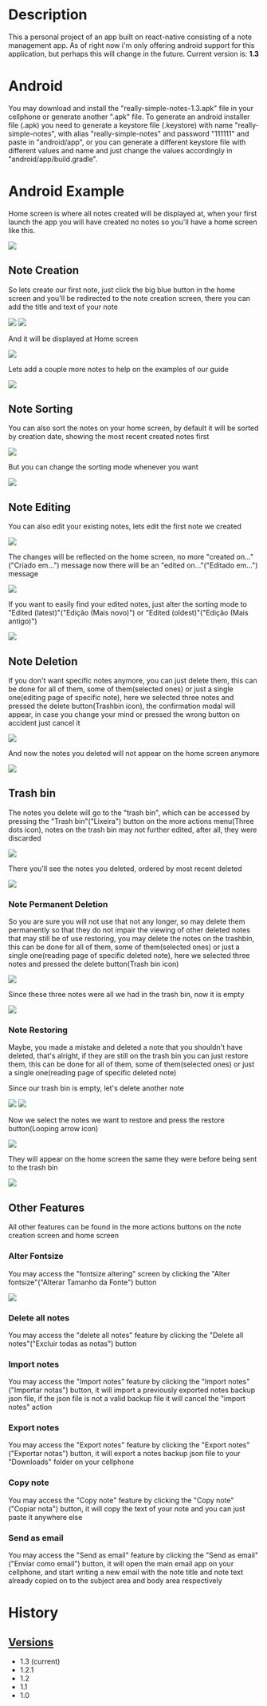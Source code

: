 # Description

This a personal project of an app built on react-native consisting of a note management app. As of right now i'm only offering android support for this application, but perhaps this will change in the future. Current version is: **1.3**

# Android

You may download and install the "really-simple-notes-1.3.apk" file in your cellphone or generate another ".apk" file.
To generate an android installer file (.apk) you need to generate a keystore file (.keystore) with name "really-simple-notes", with alias "really-simple-notes" and password "111111" and paste in "android/app", or you can generate a different keystore file with different values and name and just change the values accordingly in "android/app/build.gradle".

# Android Example

Home screen is where all notes created will be displayed at, when your first launch the app you will have created no notes so you'll have a home screen like this.

<img src="https://github.com/ArthurRodrigues01/really-simple-notes-app/blob/main/docs-assets/empty-home-screen.png" />

## Note Creation

So lets create our first note, just click the big blue button in the home screen and you'll be redirected to the note creation screen, there you can add the title and text of your note

<img src="https://github.com/ArthurRodrigues01/really-simple-notes-app/blob/main/docs-assets/note-creation-screen.png" />

<img src="https://github.com/ArthurRodrigues01/really-simple-notes-app/blob/main/docs-assets/note-creation-modal.png" />

And it will be displayed at Home screen

<img src="https://github.com/ArthurRodrigues01/really-simple-notes-app/blob/main/docs-assets/1-note-home-screen.png" />

Lets add a couple more notes to help on the examples of our guide

<img src="https://github.com/ArthurRodrigues01/really-simple-notes-app/blob/main/docs-assets/5-note-home-screen.png" />

## Note Sorting

You can also sort the notes on your home screen, by default it will be sorted by creation date, showing the most recent created notes first

<img src="https://github.com/ArthurRodrigues01/really-simple-notes-app/blob/main/docs-assets/sorting-by-newest" />

But you can change the sorting mode whenever you want

<img src="https://github.com/ArthurRodrigues01/really-simple-notes-app/blob/main/docs-assets/sorting-by-oldest.png" />

## Note Editing

You can also edit your existing notes, lets edit the first note we created

<img src="https://github.com/ArthurRodrigues01/really-simple-notes-app/blob/main/docs-assets/note-edit-modal.png" />

The changes will be reflected on the home screen, no more "created on..."("Criado em...") message now there will be an "edited on..."("Editado em...") message

<img src="https://github.com/ArthurRodrigues01/really-simple-notes-app/blob/main/docs-assets/5-notes-home-screen-1-edited.png" />

If you want to easily find your edited notes, just alter the sorting mode to "Edited (latest)"("Edição (Mais novo)") or "Edited (oldest)"("Edição (Mais antigo)")

<img src="https://github.com/ArthurRodrigues01/really-simple-notes-app/blob/main/docs-assets/sorting-by-edited.png" />

## Note Deletion

If you don't want specific notes anymore, you can just delete them, this can be done for all of them, some of them(selected ones) or just a single one(editing page of specific note), here we selected three notes and pressed the delete button(Trashbin icon), the confirmation modal will appear, in case you change your mind or pressed the wrong button on accident just cancel it

<img src="https://github.com/ArthurRodrigues01/really-simple-notes-app/blob/main/docs-assets/note-deletion-modal.png" />

And now the notes you deleted will not appear on the home screen anymore

<img src="https://github.com/ArthurRodrigues01/really-simple-notes-app/blob/main/docs-assets/2-notes-home-screen.png" />

## Trash bin


The notes you delete will go to the "trash bin", which can be accessed by pressing the "Trash bin"("Lixeira") button on the more actions menu(Three dots icon), notes on the trash bin may not further edited, after all, they were discarded

<img src="https://github.com/ArthurRodrigues01/really-simple-notes-app/blob/main/docs-assets/more-actions-home-screen.png" />

There you'll see the notes you deleted, ordered by most recent deleted

<img src="https://github.com/ArthurRodrigues01/really-simple-notes-app/blob/main/docs-assets/not-empty-trashbin.png" />

### Note Permanent Deletion

So you are sure you will not use that not any longer, so may delete them permanently so that they do not impair the viewing of other deleted notes that may still be of use restoring, you may delete the notes on the trashbin, this can be done for all of them, some of them(selected ones) or just a single one(reading page of specific deleted note), here we selected three notes and pressed the delete button(Trash bin icon)

<img src="https://github.com/ArthurRodrigues01/really-simple-notes-app/blob/main/docs-assets/note-permadeletion-modal.png" />

Since these three notes were all we had in the trash bin, now it is empty

<img src="https://github.com/ArthurRodrigues01/really-simple-notes-app/blob/main/docs-assets/empty-trashbin.png" />

### Note Restoring 


Maybe, you made a mistake and deleted a note that you shouldn't have deleted, that's alright, if they are still on the trash bin you can just restore them, this can be done for all of them, some of them(selected ones) or just a single one(reading page of specific deleted note)

Since our trash bin is empty, let's delete another note

<img src="https://github.com/ArthurRodrigues01/really-simple-notes-app/blob/main/docs-assets/note-deletion-modal-2.png" />

<img src="https://github.com/ArthurRodrigues01/really-simple-notes-app/blob/main/docs-assets/1-note-home-screen.png" />

Now we select the notes we want to restore and press the restore button(Looping arrow icon)

<img src="https://github.com/ArthurRodrigues01/really-simple-notes-app/blob/main/docs-assets/note-restoring-modal.png" />

They will appear on the home screen the same they were before being sent to the trash bin

<img src="https://github.com/ArthurRodrigues01/really-simple-notes-app/blob/main/docs-assets/2-notes-home-screen.png" />

## Other Features

All other features can be found in the more actions buttons on the note creation screen and home screen

### Alter Fontsize

You may access the "fontsize altering" screen by clicking the "Alter fontsize"("Alterar Tamanho da Fonte") button

<img src="https://github.com/ArthurRodrigues01/really-simple-notes-app/blob/main/docs-assets/alter-fontsize-modal.png" />

### Delete all notes

You may access the "delete all notes" feature by clicking the "Delete all notes"("Excluir todas as notas") button

### Import notes 

You may access the "Import notes" feature by clicking the "Import notes"("Importar notas") button, it will import a previously exported notes backup json file, if the json file is not a valid backup file it will cancel the "import notes" action

### Export notes

You may access the "Export notes" feature by clicking the "Export notes"("Exportar notas") button, it will export a notes backup json file to your "Downloads" folder on your cellphone

### Copy note

You may access the "Copy note" feature by clicking the "Copy note"("Copiar nota") button,
it will copy the text of your note and you can just paste it anywhere else

### Send as email

You may access the "Send as email" feature by clicking the "Send as email"("Enviar como email") button, it will open the main email app on your cellphone, and start writing a new email with the note title and note text already copied on to the subject area and body area respectively 

# History

## [Versions](https://github.com/ArthurRodrigues01/really-simple-notes-app/blob/main/version-logs.md)
- 1.3 (current)
- 1.2.1
- 1.2
- 1.1
- 1.0